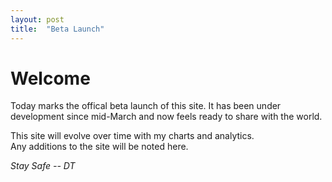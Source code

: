 ```yaml
---
layout: post
title:  "Beta Launch"
---
```

# Welcome
Today marks the offical beta launch of this site.  It has been
under development since mid-March and now feels ready to share
with the world.

This site will evolve over time with my charts and analytics.  
Any additions to the site will be noted here.

_Stay Safe -- DT_
